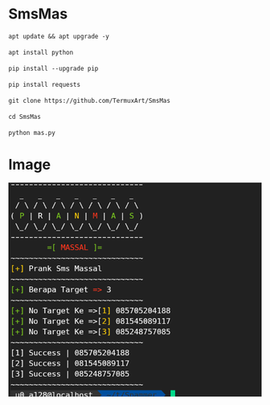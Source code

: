 # SmsMas

```
apt update && apt upgrade -y

apt install python

pip install --upgrade pip

pip install requests

git clone https://github.com/TermuxArt/SmsMas

cd SmsMas

python mas.py
```

# Image
<img src="Mas/Mas.png">

